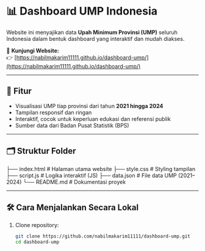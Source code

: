# 📊 Dashboard UMP Indonesia

Website ini menyajikan data **Upah Minimum Provinsi (UMP)** seluruh Indonesia dalam bentuk dashboard yang interaktif dan mudah diakses.

🔗 **Kunjungi Website:**  
👉 [https://nabilmakarim11111.github.io/dashboard-ump/](https://nabilmakarim11111.github.io/dashboard-ump/)

---

## 🧾 Fitur

- Visualisasi UMP tiap provinsi dari tahun **2021 hingga 2024**
- Tampilan responsif dan ringan
- Interaktif, cocok untuk keperluan edukasi dan referensi publik
- Sumber data dari Badan Pusat Statistik (BPS)

---

## 🗂️ Struktur Folder
├── index.html # Halaman utama website
├── style.css # Styling tampilan
├── script.js # Logika interaktif (JS)
├── data.json # File data UMP (2021–2024)
└── README.md # Dokumentasi proyek

---

## 🛠️ Cara Menjalankan Secara Lokal

1. Clone repository:
   ```bash
   git clone https://github.com/nabilmakarim11111/dashboard-ump.git
   cd dashboard-ump

